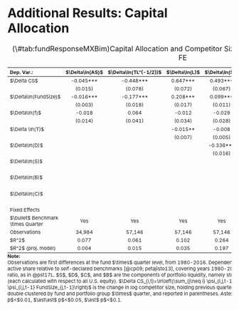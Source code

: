 # Additional Results: Capital Allocation




<table class="table table-striped table-hover" style="font-size: 11px; margin-left: auto; margin-right: auto;">
<caption style="font-size: initial !important;">(\#tab:fundResponseMXBim)Capital Allocation and Competitor Size --- Benchmark $\times$ Quarter FE</caption>
 <thead>
  <tr>
   <th style="text-align:left;"> Dep. Var.: </th>
   <th style="text-align:center;"> $\Delta\ln(AS)$ </th>
   <th style="text-align:center;"> $\Delta\ln(TL^{-1/2})$ </th>
   <th style="text-align:center;"> $\Delta\ln(L)$ </th>
   <th style="text-align:center;"> $\Delta\ln(S)$ </th>
   <th style="text-align:center;"> $\Delta\ln(D)$ </th>
   <th style="text-align:center;"> $\Delta\ln(C)$ </th>
   <th style="text-align:center;"> $\Delta\ln(B)$ </th>
  </tr>
 </thead>
<tbody>
  <tr>
   <td style="text-align:left;"> $\Delta CS$ </td>
   <td style="text-align:center;"> -0.045*** </td>
   <td style="text-align:center;"> -0.448*** </td>
   <td style="text-align:center;"> 0.647*** </td>
   <td style="text-align:center;"> 0.493*** </td>
   <td style="text-align:center;"> 0.470*** </td>
   <td style="text-align:center;"> 0.152*** </td>
   <td style="text-align:center;"> 0.384*** </td>
  </tr>
  <tr>
   <td style="text-align:left;">  </td>
   <td style="text-align:center;"> (0.015) </td>
   <td style="text-align:center;"> (0.078) </td>
   <td style="text-align:center;"> (0.072) </td>
   <td style="text-align:center;"> (0.067) </td>
   <td style="text-align:center;"> (0.063) </td>
   <td style="text-align:center;"> (0.039) </td>
   <td style="text-align:center;"> (0.055) </td>
  </tr>
  <tr>
   <td style="text-align:left;"> $\Delta\ln(FundSize)$ </td>
   <td style="text-align:center;"> -0.016*** </td>
   <td style="text-align:center;"> -0.177*** </td>
   <td style="text-align:center;"> 0.208*** </td>
   <td style="text-align:center;"> 0.099*** </td>
   <td style="text-align:center;"> 0.189*** </td>
   <td style="text-align:center;"> 0.112*** </td>
   <td style="text-align:center;"> 0.110*** </td>
  </tr>
  <tr>
   <td style="text-align:left;">  </td>
   <td style="text-align:center;"> (0.003) </td>
   <td style="text-align:center;"> (0.018) </td>
   <td style="text-align:center;"> (0.017) </td>
   <td style="text-align:center;"> (0.011) </td>
   <td style="text-align:center;"> (0.015) </td>
   <td style="text-align:center;"> (0.010) </td>
   <td style="text-align:center;"> (0.011) </td>
  </tr>
  <tr>
   <td style="text-align:left;"> $\Delta\ln(f)$ </td>
   <td style="text-align:center;"> -0.018 </td>
   <td style="text-align:center;"> 0.064 </td>
   <td style="text-align:center;"> -0.012 </td>
   <td style="text-align:center;"> -0.029 </td>
   <td style="text-align:center;"> 0.004 </td>
   <td style="text-align:center;"> 0.025 </td>
   <td style="text-align:center;"> -0.017 </td>
  </tr>
  <tr>
   <td style="text-align:left;">  </td>
   <td style="text-align:center;"> (0.014) </td>
   <td style="text-align:center;"> (0.041) </td>
   <td style="text-align:center;"> (0.034) </td>
   <td style="text-align:center;"> (0.028) </td>
   <td style="text-align:center;"> (0.032) </td>
   <td style="text-align:center;"> (0.025) </td>
   <td style="text-align:center;"> (0.026) </td>
  </tr>
  <tr>
   <td style="text-align:left;"> $\Delta \ln(T)$ </td>
   <td style="text-align:center;">  </td>
   <td style="text-align:center;">  </td>
   <td style="text-align:center;"> -0.015** </td>
   <td style="text-align:center;"> -0.008 </td>
   <td style="text-align:center;"> -0.013** </td>
   <td style="text-align:center;"> 0.001 </td>
   <td style="text-align:center;"> -0.015*** </td>
  </tr>
  <tr>
   <td style="text-align:left;">  </td>
   <td style="text-align:center;">  </td>
   <td style="text-align:center;">  </td>
   <td style="text-align:center;"> (0.007) </td>
   <td style="text-align:center;"> (0.005) </td>
   <td style="text-align:center;"> (0.007) </td>
   <td style="text-align:center;"> (0.004) </td>
   <td style="text-align:center;"> (0.006) </td>
  </tr>
  <tr>
   <td style="text-align:left;"> $\Delta\ln(D)$ </td>
   <td style="text-align:center;">  </td>
   <td style="text-align:center;">  </td>
   <td style="text-align:center;">  </td>
   <td style="text-align:center;"> -0.336*** </td>
   <td style="text-align:center;">  </td>
   <td style="text-align:center;">  </td>
   <td style="text-align:center;">  </td>
  </tr>
  <tr>
   <td style="text-align:left;">  </td>
   <td style="text-align:center;">  </td>
   <td style="text-align:center;">  </td>
   <td style="text-align:center;">  </td>
   <td style="text-align:center;"> (0.016) </td>
   <td style="text-align:center;">  </td>
   <td style="text-align:center;">  </td>
   <td style="text-align:center;">  </td>
  </tr>
  <tr>
   <td style="text-align:left;"> $\Delta\ln(S)$ </td>
   <td style="text-align:center;">  </td>
   <td style="text-align:center;">  </td>
   <td style="text-align:center;">  </td>
   <td style="text-align:center;">  </td>
   <td style="text-align:center;"> -0.575*** </td>
   <td style="text-align:center;"> -0.197*** </td>
   <td style="text-align:center;"> -0.460*** </td>
  </tr>
  <tr>
   <td style="text-align:left;">  </td>
   <td style="text-align:center;">  </td>
   <td style="text-align:center;">  </td>
   <td style="text-align:center;">  </td>
   <td style="text-align:center;">  </td>
   <td style="text-align:center;"> (0.017) </td>
   <td style="text-align:center;"> (0.014) </td>
   <td style="text-align:center;"> (0.019) </td>
  </tr>
  <tr>
   <td style="text-align:left;"> $\Delta\ln(B)$ </td>
   <td style="text-align:center;">  </td>
   <td style="text-align:center;">  </td>
   <td style="text-align:center;">  </td>
   <td style="text-align:center;">  </td>
   <td style="text-align:center;">  </td>
   <td style="text-align:center;"> -0.114*** </td>
   <td style="text-align:center;">  </td>
  </tr>
  <tr>
   <td style="text-align:left;">  </td>
   <td style="text-align:center;">  </td>
   <td style="text-align:center;">  </td>
   <td style="text-align:center;">  </td>
   <td style="text-align:center;">  </td>
   <td style="text-align:center;">  </td>
   <td style="text-align:center;"> (0.011) </td>
   <td style="text-align:center;">  </td>
  </tr>
  <tr>
   <td style="text-align:left;"> $\Delta\ln(C)$ </td>
   <td style="text-align:center;">  </td>
   <td style="text-align:center;">  </td>
   <td style="text-align:center;">  </td>
   <td style="text-align:center;">  </td>
   <td style="text-align:center;">  </td>
   <td style="text-align:center;">  </td>
   <td style="text-align:center;"> -0.227*** </td>
  </tr>
  <tr>
   <td style="text-align:left;">  </td>
   <td style="text-align:center;">  </td>
   <td style="text-align:center;">  </td>
   <td style="text-align:center;">  </td>
   <td style="text-align:center;">  </td>
   <td style="text-align:center;">  </td>
   <td style="text-align:center;">  </td>
   <td style="text-align:center;"> (0.020) </td>
  </tr>
  <tr>
   <td style="text-align:left;"> Fixed Effects </td>
   <td style="text-align:center;">  </td>
   <td style="text-align:center;">  </td>
   <td style="text-align:center;">  </td>
   <td style="text-align:center;">  </td>
   <td style="text-align:center;">  </td>
   <td style="text-align:center;">  </td>
   <td style="text-align:center;">  </td>
  </tr>
  <tr>
   <td style="text-align:left;"> $\bullet$ Benchmark \times Quarter </td>
   <td style="text-align:center;"> Yes </td>
   <td style="text-align:center;"> Yes </td>
   <td style="text-align:center;"> Yes </td>
   <td style="text-align:center;"> Yes </td>
   <td style="text-align:center;"> Yes </td>
   <td style="text-align:center;"> Yes </td>
   <td style="text-align:center;"> Yes </td>
  </tr>
  <tr>
   <td style="text-align:left;"> Observations </td>
   <td style="text-align:center;"> 34,984 </td>
   <td style="text-align:center;"> 57,146 </td>
   <td style="text-align:center;"> 57,146 </td>
   <td style="text-align:center;"> 57,146 </td>
   <td style="text-align:center;"> 57,146 </td>
   <td style="text-align:center;"> 57,146 </td>
   <td style="text-align:center;"> 57,146 </td>
  </tr>
  <tr>
   <td style="text-align:left;"> $R^2$ </td>
   <td style="text-align:center;"> 0.077 </td>
   <td style="text-align:center;"> 0.061 </td>
   <td style="text-align:center;"> 0.102 </td>
   <td style="text-align:center;"> 0.264 </td>
   <td style="text-align:center;"> 0.256 </td>
   <td style="text-align:center;"> 0.134 </td>
   <td style="text-align:center;"> 0.216 </td>
  </tr>
  <tr>
   <td style="text-align:left;"> $R^2$ (proj. model) </td>
   <td style="text-align:center;"> 0.004 </td>
   <td style="text-align:center;"> 0.015 </td>
   <td style="text-align:center;"> 0.035 </td>
   <td style="text-align:center;"> 0.197 </td>
   <td style="text-align:center;"> 0.208 </td>
   <td style="text-align:center;"> 0.080 </td>
   <td style="text-align:center;"> 0.170 </td>
  </tr>
</tbody>
<tfoot>
<tr><td style="padding: 0; border: 0;" colspan="100%"><strong>Note: </strong></td></tr>
<tr><td style="padding: 0; border: 0;" colspan="100%">
<sup></sup> Observations are first differences at the fund $\times$ quarter level, from 1980-2016. Dependent variables are noted in the column headers. $AS$ is active share relative to self-declared benchmarks [@cp09; petajisto13], covering years 1980-2009. $TL^{-1/2}$ is the turnover to portfolio liquidity ratio, as in @pst17L. $S$, $D$, $C$, and $B$ are the components of portfolio liquidity, namely stock liquidity, diversification, coverage, and balance (each calculated with respect to all U.S. equity). $\Delta CS_{i,t}=\ln\left(\sum_{j\neq i} \psi_{i,j,t-1} FundSize_{j,t} \right) - \ln\left(\sum_{j\neq i} \psi_{i,j,t-1} FundSize_{j,t-1}\right)$ is the change in log competitor size, holding previous quarter end similarity weights fixed. Standard errors are double clustered by fund and portfolio group $\times$ quarter, and reported in parentheses. Asterisks denote statistical significance: $\ast\ast\ast$ p$&lt;$0.01, $\ast\ast$ p$&lt;$0.05, $\ast$ p$&lt;$0.1.</td></tr>
</tfoot>
</table>



